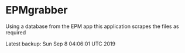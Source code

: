 # EPMgrabber
Using a database from the EPM app this application scrapes the files as required


Latest backup: Sun Sep 8 04:06:01 UTC 2019
